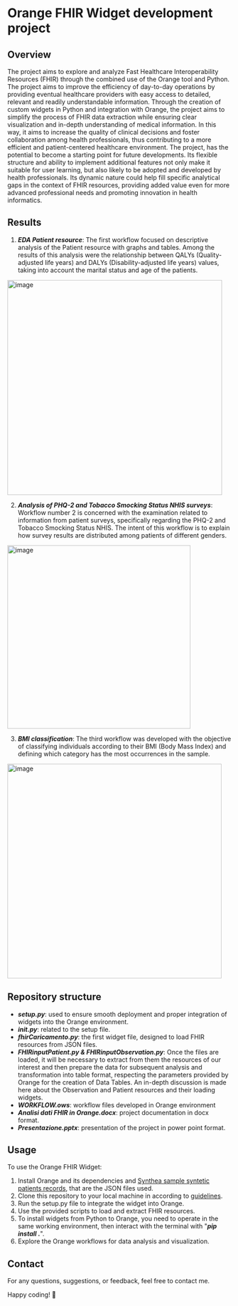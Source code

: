 # Orange FHIR Widget development project

## Overview
The project aims to explore and analyze Fast Healthcare Interoperability Resources (FHIR) through the combined use of the Orange tool and Python. The project aims to improve the efficiency of day-to-day operations by providing eventual healthcare providers with easy access to detailed, relevant and readily understandable information. Through the creation of custom widgets in Python and integration with Orange, the project aims to simplify the process of FHIR data extraction while ensuring clear visualization and in-depth understanding of medical information. In this way, it aims to increase the quality of clinical decisions and foster collaboration among health professionals, thus contributing to a more efficient and patient-centered healthcare environment.
The project, has the potential to become a starting point for future developments. Its flexible structure and ability to implement additional features not only make it suitable for user learning, but also likely to be adopted and developed by health professionals. Its dynamic nature could help fill specific analytical gaps in the context of FHIR resources, providing added value even for more advanced professional needs and promoting innovation in health informatics.

## Results
1. ***EDA Patient resource***:
   The first workflow focused on descriptive analysis of the Patient resource with graphs and tables.
   Among the results of this analysis were the relationship between QALYs (Quality-adjusted life years) and DALYs (Disability-adjusted life years) values, taking into account the marital status and age of the patients.
   
<img width="483" alt="image" src="https://github.com/marinoalfonso/FHIRresources_Orange/assets/166382565/6318932d-368d-4367-9850-66691702793d">


2. ***Analysis of PHQ-2 and Tobacco Smocking Status NHIS surveys***:
Workflow number 2 is concerned with the examination related to information from patient surveys, specifically regarding the PHQ-2 and Tobacco Smocking Status NHIS. 
The intent of this workflow is to explain how survey results are distributed among patients of different genders.

<img width="412" alt="image" src="https://github.com/marinoalfonso/FHIRresources_Orange/assets/166382565/4c8a11bd-9b2b-470f-adc0-85e1381ffdb2">


3. ***BMI classification***: The third workflow was developed with the objective of classifying individuals according to their BMI (Body Mass Index) and defining which category has the most occurrences in the sample.

<img width="482" alt="image" src="https://github.com/marinoalfonso/FHIRresources_Orange/assets/166382565/10863cfd-c33e-4503-8bce-8e64ffd755ea">


## Repository structure
* ***setup.py***: used to ensure smooth deployment and proper integration of widgets into the Orange environment.
* ***init.py***: related to the setup file. 
* ***fhirCaricamento.py***: the first widget file, designed to load FHIR resources from JSON files. 
* ***FHIRinputPatient.py & FHIRinputObservation.py***: Once the files are loaded, it will be necessary to extract from them the resources of our interest and then prepare the data for subsequent analysis and transformation into table format, respecting the parameters provided by Orange for the creation of Data Tables. An in-depth discussion is made here about the Observation and Patient resources and their loading widgets.
* ***WORKFLOW.ows***: workflow files developed in Orange environment
* ***Analisi dati FHIR in Orange.docx***: project documentation in docx format.
* ***Presentazione.pptx***: presentation of the project in power point format. 

## Usage

To use the Orange FHIR Widget:
1. Install Orange and its dependencies and [Synthea sample syntetic patients records](https://synthea.mitre.org/downloads), that are the JSON files used.
2. Clone this repository to your local machine in according to [guidelines](https://orange3.readthedocs.io/projects/orange-development/en/latest/tutorial.html).
3. Run the setup.py file to integrate the widget into Orange.
4. Use the provided scripts to load and extract FHIR resources.
5. To install widgets from Python to Orange, you need to operate in the same working environment, then interact with the terminal with "***pip install .***". 
6. Explore the Orange workflows for data analysis and visualization.

## Contact

For any questions, suggestions, or feedback, feel free to contact me.

Happy coding! 🚀
